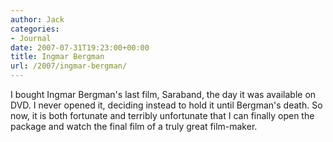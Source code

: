 ```yaml
---
author: Jack
categories:
- Journal
date: 2007-07-31T19:23:00+00:00
title: Ingmar Bergman
url: /2007/ingmar-bergman/
---
```


I bought Ingmar Bergman's last film, Saraband, the day it was available on DVD. I never opened it, deciding instead to hold it until Bergman's death. So now, it is both fortunate and terribly unfortunate that I can finally open the package and watch the final film of a truly great film-maker.